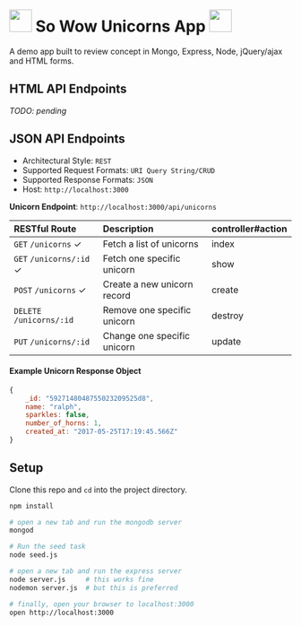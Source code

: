 # <img src="https://media4.giphy.com/media/26AHG5KGFxSkUWw1i/giphy.gif" width=40> So Wow Unicorns App <img src="https://media4.giphy.com/media/26AHG5KGFxSkUWw1i/giphy.gif" width=40>
A demo app built to review concept in Mongo, Express, Node, jQuery/ajax and HTML forms.

## HTML API Endpoints
*TODO: pending*

## JSON API Endpoints
- Architectural Style: `REST`
- Supported Request Formats: `URI Query String/CRUD`
- Supported Response Formats: `JSON`
- Host: `http://localhost:3000`

**Unicorn Endpoint**: `http://localhost:3000/api/unicorns`

| RESTful Route             | Description                         | controller#action |
| :------------------------ | :---------------------------------- | :--------- |
| `GET`    `/unicorns` ✓        | Fetch a list of unicorns     | index |
| `GET`    `/unicorns/:id` ✓     | Fetch one specific unicorn      | show |
| `POST`   `/unicorns` ✓        | Create a new unicorn record | create |
| `DELETE` `/unicorns/:id`      | Remove one specific unicorn  | destroy |
| `PUT`    `/unicorns/:id`      | Change one specific unicorn   | update |

#### Example Unicorn Response Object
```js
{
    _id: "5927148048755023209525d8",
    name: "ralph",
    sparkles: false,
    number_of_horns: 1,
    created_at: "2017-05-25T17:19:45.566Z"
}

```

## Setup
Clone this repo and `cd` into the project directory.

```bash
npm install

# open a new tab and run the mongodb server
mongod

# Run the seed task
node seed.js

# open a new tab and run the express server
node server.js     # this works fine
nodemon server.js  # but this is preferred

# finally, open your browser to localhost:3000
open http://localhost:3000
```

